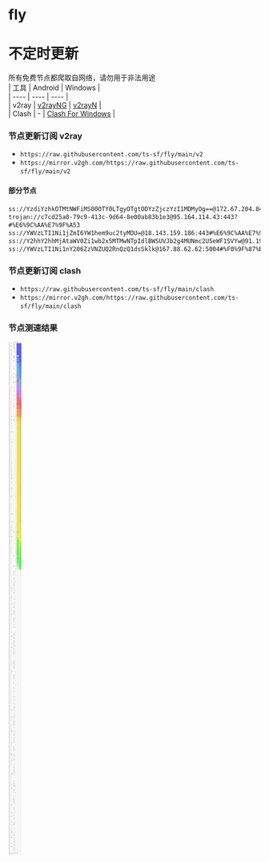 # fly
# 不定时更新
所有免费节点都爬取自网络，请勿用于非法用途  
|  工具  | Android  | Windows  |  
|  ----  | ----   | ----  |  
| v2ray  | [v2rayNG](https://github.com/2dust/v2rayNG/releases) | [v2rayN](https://github.com/2dust/v2rayN/releases) |  
| Clash  | - | [Clash For Windows](https://github.com/2dust/clashN/releases) | 
  
### 节点更新订阅  v2ray
- `https://raw.githubusercontent.com/ts-sf/fly/main/v2`  
- `https://mirror.v2gh.com/https://raw.githubusercontent.com/ts-sf/fly/main/v2`  

#### 部分节点  
``` 
ss://YzdiYzhkOTMtNWFiMS00OTY0LTgyOTgtODYzZjczYzI1MDMyOg==@172.67.204.84:80#%E6%9C%AA%E7%9F%A52
trojan://c7cd25a0-79c9-413c-9d64-8e00ab83b1e3@95.164.114.43:443?#%E6%9C%AA%E7%9F%A53
ss://YWVzLTI1Ni1jZmI6YW1hem9uc2tyMDU=@18.143.159.186:443#%E6%9C%AA%E7%9F%A54
ss://Y2hhY2hhMjAtaWV0Zi1wb2x5MTMwNTpIdlBWSUVJb2g4MUNmc2U5eWF1SVYw@91.190.155.55:34994#%E6%9C%AA%E7%9F%A55
ss://YWVzLTI1Ni1nY206ZzVNZUQ2RnQzQ1dsSklk@167.88.62.62:5004#%F0%9F%87%BA%F0%9F%87%B8US%E7%BE%8E%E5%9B%BD%202.0MB%2Fs
```
### 节点更新订阅  clash
- `https://raw.githubusercontent.com/ts-sf/fly/main/clash`  
- `https://mirror.v2gh.com/https://raw.githubusercontent.com/ts-sf/fly/main/clash`  

### 节点测速结果
![image](traffic.png)

